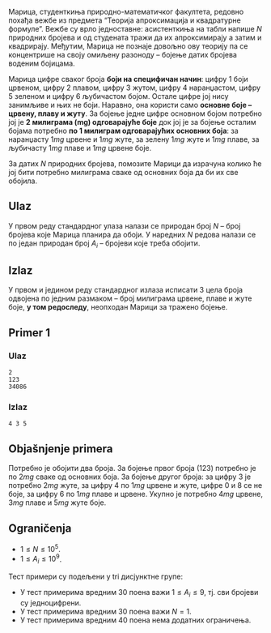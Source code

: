 Марица, студенткиња природно-математичког факултета, редовно похађа вежбе из предмета “Теорија апроксимација и квадратурне формуле”. Вежбе су врло једноставне: асистенткиња на табли напише $N$ природних бројева и од студената тражи да их апроксимирају а затим и квадрирају. Међутим, Марица не познаје довољно ову теорију па се концентрише на своју омиљену разоноду – бојење датих бројева воденим бојицама.

Марица цифре сваког броја **боји на специфичан начин**: цифру $1$ боји црвеном, цифру $2$ плавом, цифру $3$ жутом, цифру $4$ наранџастом, цифру $5$ зеленом и цифру $6$ љубичастом бојом. Остале цифре јој нису занимљиве и њих не боји. Наравно, она користи само **основне боје – црвену, плаву и жуту**. За бојење једне цифре основном бојом потребно јој је **$2$ милиграма (mg) одговарајуће боје** док јој је за бојење осталим бојама потребно **по $1$ милиграм одговарајућих основних боја**: за наранџасту $1mg$ црвене и $1mg$ жуте, за зелену $1mg$ жуте и $1mg$ плаве, за љубичасту $1mg$ плаве и $1mg$ црвене боје.

За датих $N$ природних бројева, помозите Марици да израчуна колико ће јој бити потребно милиграма сваке од основних боја да би их све обојила.

## Ulaz
У првом реду стандардног улаза налази се природан број $N$ – број бројева које Марица планира да обоји. У наредних $N$ редова налази се по један природан број $A_i$ – бројеви које треба обојити.

## Izlaz
У првом и једином реду стандардног излаза исписати $3$ цела броја одвојена по једним размаком – број милиграма црвене, плаве и жуте боје, **у том редоследу**, неопходан Марици за тражено бојење.

## Primer 1
### Ulaz
```
2
123
34086
```

### Izlaz
```
4 3 5
```

## Objašnjenje primera
Потребно је обојити два броја. За бојење првог броја ($123$) потребно је по $2mg$ сваке од основних боја. За бојење другог броја: за цифру $3$ је потребно $2mg$ жуте, за цифру $4$ по $1mg$ црвене и жуте, цифре $0$ и $8$ се не боје, за цифру $6$ по $1mg$ плаве и црвене. Укупно је потребно $4mg$ црвене, $3mg$ плаве и $5mg$ жуте боје.

## Ograničenja

* $1 \leq N \leq 10^5$.
* $1 \leq A_i \leq 10^9$.

Тест примери су подељени у tri дисјунктне групе:

* У тест примерима вредним $30$ поена важи $1\leq А_i\leq 9$, тј. сви бројеви су једноцифрени.
* У тест примерима вредним $30$ поена важи $N=1$.
* У тест примeрима вредним $40$ поена нема додатних ограничења.